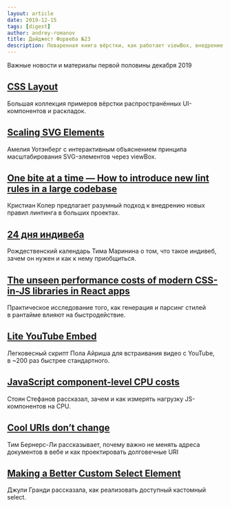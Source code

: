 ```yaml
---
layout: article
date: 2019-12-15
tags: [digest]
author: andrey-romanov
title: Дайджест Форвеба №23
description: Поваренная книга вёрстки, как работает viewBox, внедрение новых правил линтинга, 24 дня индивеба, цена CSS-in-JS, легковесный YouTube Embed, нагрузка компонентов на CPU, классные URI не меняются, доступный кастомный select
---
```

<p class="paragraph--lead">Важные новости и материалы первой половины декабря 2019</p>

## [CSS Layout](https://csslayout.io)

<p>Большая коллекция примеров вёрстки распространённых UI-компонентов и раскладок.</p>

## [Scaling SVG Elements](https://wattenberger.com/guide/scaling-svg)

<p>Амелия Уотэнберг с интерактивным объяснением принципа масштабирования SVG-элементов через viewBox.</p>

## [One bite at a time — How to introduce new lint rules in a large codebase](https://dev.to/christiankohler/one-bite-at-a-time-how-to-introduce-new-lint-rules-in-a-large-codebase-37ph)

<p>Кристиан Колер предлагает разумный подход к внедрению новых правил линтинга в больших проектах.</p>

## [24 дня индивеба](https://marinintim.com/2019/indieweb/)

<p>Рождественский календарь Тима Маринина о том, что такое индивеб, зачем он нужен и как к нему приобщиться.</p>

## [The unseen performance costs of modern CSS-in-JS libraries in React apps](https://calendar.perfplanet.com/2019/the-unseen-performance-costs-of-css-in-js-in-react-apps/)

<p>Практическое исследование того, как генерация и парсинг стилей в рантайме влияют на быстродействие.</p>

## [Lite YouTube Embed](https://github.com/paulirish/lite-youtube-embed)

<p>Легковесный скрипт Пола Айриша для встраивания видео с YouTube, в ~200 раз быстрее стандартного.</p>

## [JavaScript component-level CPU costs](https://calendar.perfplanet.com/2019/javascript-component-level-cpu-costs/)

<p>Стоян Стефанов рассказал, зачем и как измерять нагрузку JS-компонентов на CPU.</p>

## [Cool URIs don’t change](https://www.w3.org/Provider/Style/URI)

<p>Тим Бернерс-Ли рассказывает, почему важно не менять адреса документов в вебе и как проектировать долговечные URI</p>

## [Making a Better Custom Select Element](https://24ways.org/2019/making-a-better-custom-select-element/)

<p>Джули Гранди рассказала, как реализовать доступный кастомный select.</p>
